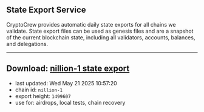 ## State Export Service
CryptoCrew provides automatic daily state exports for all chains we validate. State export files can be used as genesis files and are a snapshot of the current blockchain state, including all validators, accounts, balances, and delegations.

---
**Download: [nillion-1 state export](https://ccv-s3.nbg1.your-objectstorage.com/SERVICE/nillion/nillion-1_export_1499607.json)**
---

- last updated: Wed May 21 2025 10:57:20
- chain id: `nillion-1`
- export height: `1499607`
- use for: airdrops, local tests, chain recovery
